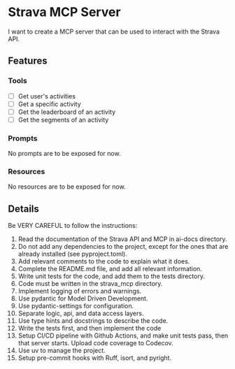 # Strava MCP Server

I want to create a MCP server that can be used to interact with the Strava API.


## Features


### Tools

- [ ] Get user's activities
- [ ] Get a specific activity
- [ ] Get the leaderboard of an activity
- [ ] Get the segments of an activity

### Prompts

No prompts are to be exposed for now.


### Resources

No resources are to be exposed for now.



## Details

Be VERY CAREFUL to follow the instructions:

1. Read the documentation of the Strava API and MCP in ai-docs directory.
2. Do not add any dependencies to the project, except for the ones that are already installed (see pyproject.toml).
3. Add relevant comments to the code to explain what it does.
4. Complete the README.md file, and add all relevant information.
5. Write unit tests for the code, and add them to the tests directory.
6. Code must be written in the strava_mcp directory.
7. Implement logging of errors and warnings.
8. Use pydantic for Model Driven Development.
9. Use pydantic-settings for configuration.
10. Separate logic, api, and data access layers.
11. Use type hints and docstrings to describe the code.
12. Write the tests first, and then implement the code 
13. Setup CI/CD pipeline with Github Actions, and make unit tests pass, then that server starts. Upload code coverage to Codecov.
14. Use uv to manage the project.
15. Setup pre-commit hooks with Ruff, isort, and pyright.



